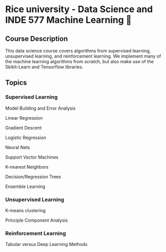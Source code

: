 # Rice university - Data Science and INDE 577 Machine Learning  🌱 

## Course Description

This data science course covers algorithms from supervised learning, unsupervised learning, and reinforcement learning. We implement many of the machine learning algorithms from scratch, but also make use of the Skikit-Learn and Tensorflow libraries. 

## Topics

### Supervised Learning

Model Building and Error Analysis

Linear Regression

Gradient Descent 

Logistic Regression

Neural Nets

Support Vector Machines

K-nearest Neighbors

Decision/Regression Trees

Ensemble Learning

### Unsupervised Learning

K-means clustering

Principle Component Analysis

### Reinforcement Learning

Tabular versus Deep Learning Methods


<!--
**yq25/yq25** is a ✨ _special_ ✨ repository because its `README.md` (this file) appears on your GitHub profile.

Here are some ideas to get you started:

- 🔭 I’m currently working on ...
- 🌱 I’m currently learning ...
- 👯 I’m looking to collaborate on ...
- 🤔 I’m looking for help with ...
- 💬 Ask me about ...
- 📫 How to reach me: ...
- 😄 Pronouns: ...
- ⚡ Fun fact: ...
-->
